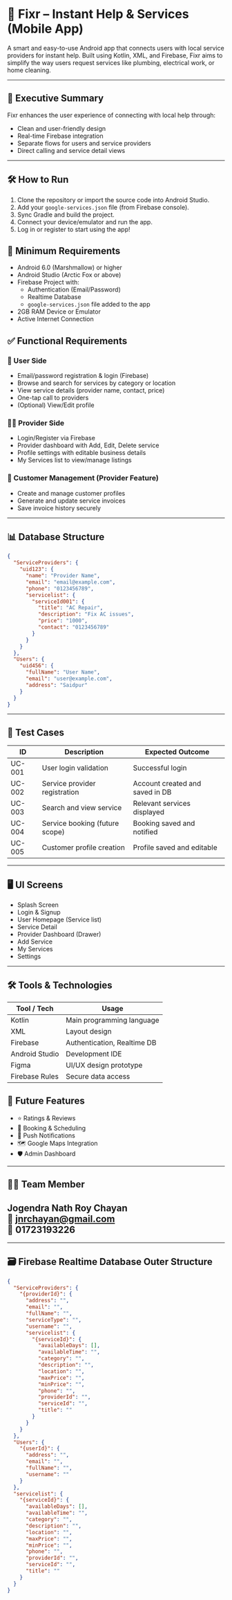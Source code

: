 # 🔧 Fixr – Instant Help & Services (Mobile App)

A smart and easy-to-use Android app that connects users with local service providers for instant help. Built using Kotlin, XML, and Firebase, Fixr aims to simplify the way users request services like plumbing, electrical work, or home cleaning.

---

## 📘 Executive Summary

Fixr enhances the user experience of connecting with local help through:
- Clean and user-friendly design
- Real-time Firebase integration
- Separate flows for users and service providers
- Direct calling and service detail views

---

## 🛠️ How to Run

1. Clone the repository or import the source code into Android Studio.
2. Add your `google-services.json` file (from Firebase console).
3. Sync Gradle and build the project.
4. Connect your device/emulator and run the app.
5. Log in or register to start using the app!



## 🔧 Minimum Requirements

- Android 6.0 (Marshmallow) or higher
- Android Studio (Arctic Fox or above)
- Firebase Project with:
  - Authentication (Email/Password)
  - Realtime Database
  - `google-services.json` file added to the app
- 2GB RAM Device or Emulator
- Active Internet Connection




## ✅ Functional Requirements

### 👤 User Side
- Email/password registration & login (Firebase)
- Browse and search for services by category or location
- View service details (provider name, contact, price)
- One-tap call to providers
- (Optional) View/Edit profile

### 🧑‍🔧 Provider Side
- Login/Register via Firebase
- Provider dashboard with Add, Edit, Delete service
- Profile settings with editable business details
- My Services list to view/manage listings

### 🧾 Customer Management (Provider Feature)
- Create and manage customer profiles
- Generate and update service invoices
- Save invoice history securely

---

## 📊 Database Structure

```json
{
  "ServiceProviders": {
    "uid123": {
      "name": "Provider Name",
      "email": "email@example.com",
      "phone": "0123456789",
      "servicelist": {
        "serviceId001": {
          "title": "AC Repair",
          "description": "Fix AC issues",
          "price": "1000",
          "contact": "0123456789"
        }
      }
    }
  },
  "Users": {
    "uid456": {
      "fullName": "User Name",
      "email": "user@example.com",
      "address": "Saidpur"
    }
  }
}
```

---

## 🧪 Test Cases

| ID      | Description                          | Expected Outcome                       |
|---------|--------------------------------------|----------------------------------------|
| UC-001  | User login validation                | Successful login                       |
| UC-002  | Service provider registration        | Account created and saved in DB        |
| UC-003  | Search and view service              | Relevant services displayed            |
| UC-004  | Service booking (future scope)       | Booking saved and notified             |
| UC-005  | Customer profile creation            | Profile saved and editable             |

---

## 🖥️ UI Screens

- Splash Screen
- Login & Signup
- User Homepage (Service list)
- Service Detail
- Provider Dashboard (Drawer)
- Add Service
- My Services
- Settings

---

## 🛠️ Tools & Technologies

| Tool / Tech     | Usage                                     |
|-----------------|-------------------------------------------|
| Kotlin          | Main programming language                 |
| XML             | Layout design                             |
| Firebase        | Authentication, Realtime DB               |
| Android Studio  | Development IDE                           |
| Figma           | UI/UX design prototype                    |
| Firebase Rules  | Secure data access                        |



## 🚀 Future Features

- ⭐ Ratings & Reviews
- 📅 Booking & Scheduling
- 🔔 Push Notifications
- 🗺️ Google Maps Integration
- 🛡️ Admin Dashboard

---

## 👨‍💻 Team Member

**Jogendra Nath Roy Chayan**  
📧 jnrchayan@gmail.com  
📱 01723193226  
---


---

## 🗃️ Firebase Realtime Database Outer Structure

```json
{
  "ServiceProviders": {
    "{providerId}": {
      "address": "",
      "email": "",
      "fullName": "",
      "serviceType": "",
      "username": "",
      "servicelist": {
        "{serviceId}": {
          "availableDays": [],
          "availableTime": "",
          "category": "",
          "description": "",
          "location": "",
          "maxPrice": "",
          "minPrice": "",
          "phone": "",
          "providerId": "",
          "serviceId": "",
          "title": ""
        }
      }
    }
  },
  "Users": {
    "{userId}": {
      "address": "",
      "email": "",
      "fullName": "",
      "username": ""
    }
  },
  "servicelist": {
    "{serviceId}": {
      "availableDays": [],
      "availableTime": "",
      "category": "",
      "description": "",
      "location": "",
      "maxPrice": "",
      "minPrice": "",
      "phone": "",
      "providerId": "",
      "serviceId": "",
      "title": ""
    }
  }
}
```

